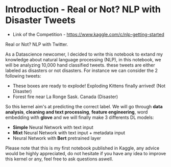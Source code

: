 # Introduction - Real or Not? NLP with Disaster Tweets

* Link of the Competition - https://www.kaggle.com/c/nlp-getting-started

Real or Not? NLP with Twitter.

As a Datascience newcomer, I decided to write this notebook to extand my knowledge about natural language processing (NLP), in this notebook, we will be analyzing 10,000 hand classified tweets. these tweets are either labeled as disasters or not disasters. For instance we can consider the 2 following tweets:


*   These boxes are ready to explode! Exploding Kittens finally arrived! (Not Disaster)
*   Forest fire near La Ronge Sask. Canada (Disaster)

So this kernel aim's at predicting the correct label. We will go through **data analysis**, **cleaning and text processing**, **feature engineering**, word embedding with **glove** and we will finally make 3 differents DL models:


*   **Simple** Neural Network with text input
*   **Mixt** Neural Network with text input + metadata input
*   Neural Network with **Bert** pretrained layer


Please note that this is my first notebook published in Kaggle, any advice would be highly appreciated, do not hesitate if you have any idea to improve this kernel or any, feel free to ask questions aswell.   

